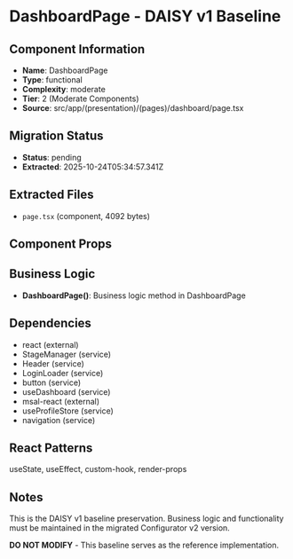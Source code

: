 # DashboardPage - DAISY v1 Baseline

## Component Information

- **Name**: DashboardPage
- **Type**: functional
- **Complexity**: moderate
- **Tier**: 2 (Moderate Components)
- **Source**: src/app/(presentation)/(pages)/dashboard/page.tsx

## Migration Status

- **Status**: pending
- **Extracted**: 2025-10-24T05:34:57.341Z

## Extracted Files

- `page.tsx` (component, 4092 bytes)

## Component Props



## Business Logic

- **DashboardPage()**: Business logic method in DashboardPage

## Dependencies

- react (external)
- StageManager (service)
- Header (service)
- LoginLoader (service)
- button (service)
- useDashboard (service)
- msal-react (external)
- useProfileStore (service)
- navigation (service)

## React Patterns

useState, useEffect, custom-hook, render-props

## Notes

This is the DAISY v1 baseline preservation. Business logic and functionality
must be maintained in the migrated Configurator v2 version.

**DO NOT MODIFY** - This baseline serves as the reference implementation.
